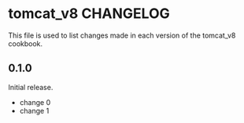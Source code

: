 # tomcat_v8 CHANGELOG

This file is used to list changes made in each version of the tomcat_v8 cookbook.

## 0.1.0

Initial release.

- change 0
- change 1
